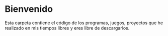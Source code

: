 # Bienvenido
Esta carpeta contiene el código de los programas, juegos, proyectos que he realizado en mis tiempos libres y eres libre de descargarlos.

